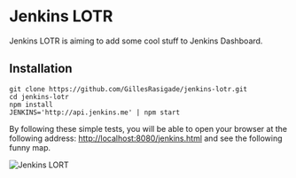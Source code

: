 # Jenkins LOTR

Jenkins LOTR is aiming to add some cool stuff to Jenkins Dashboard.

## Installation

```
git clone https://github.com/GillesRasigade/jenkins-lotr.git
cd jenkins-lotr
npm install
JENKINS='http://api.jenkins.me' | npm start
```

By following these simple tests, you will be able to open your browser at the following address: [http://localhost:8080/jenkins.html](http://localhost:8080/jenkins.html) and see the following funny map.

![Jenkins LORT](https://lh5.googleusercontent.com/8Vl2XbnNgRS-E1a78VrhA3daC_ac5OVzwM7plPjwPzM=w1041-h587-no "Screenshot 2015-11-10 at 23.53.55.png")
